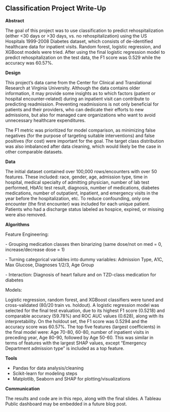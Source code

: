 ##  Classification Project Write-Up

**Abstract**

The goal of this project was to use classification to predict rehospitalization (either <30 days or >30 days, vs. no rehospitalization) using the US Hospitals 1999-2008 Diabetes dataset, which consists of de-identified healthcare data for inpatient visits. Random forest, logistic regression, and XGBoost models were tried. After using the final logistic regression model to predict rehospitalization on the test data, the F1 score was 0.529 while the accuracy was 60.57%.

**Design**

This project’s data came from the Center for Clinical and Translational Research at Virginia University. Although the data contains older information, it may provide some insights as to which factors (patient or hospital encounter-related) during an inpatient visit can contribute to predicting readmission. Preventing readmissions is not only beneficial for patients and their providers, who can dedicate their efforts to new admissions, but also for managed care organizations who want to avoid unnecessary healthcare expenditures. 

The F1 metric was prioritized for model comparison, as minimizing false negatives (for the purpose of targeting suitable interventions) and false positives (for cost) were important for the goal. The target class distribution was also imbalanced after data cleaning, which would likely be the case in other comparable datasets. 

**Data**

The initial dataset contained over 100,000 rows/encounters with over 50 features. These included: race, gender, age, admission type, time in hospital, medical specialty of admitting physician, number of lab test performed, HbA1c test result, diagnosis, number of medications, diabetes medications, number of outpatient, inpatient, and emergency visits in the year before the hospitalization, etc. To reduce confounding, only one encounter (the first encounter) was included for each unique patient. Patients who had a discharge status labeled as hospice, expired, or missing were also removed.

**Algorithms**

Feature Engineering:

\-    Grouping medication classes then binarizing (same dose/not on med = 0, increase/decrease dose = 1)

\-    Turning categorical variables into dummy variables: Admission Type, A1C, Max Glucose, Diagnoses 1/2/3, Age Group

\-    Interaction: Diagnosis of heart failure and on TZD-class medication for diabetes 

Models:

Logistic regression, random forest, and XGBoost classifiers were tuned and cross-validated (80/20 train vs. holdout). A logistic regression model was selected for the final test evaluation, due to its highest F1 score (0.5218) and comparable accuracy (59.78%)  and ROC AUC values (0.628), along with its interpretability. On the holdout set, the F1 score was 0.5294 and the accuracy score was 60.57%. The top five features (largest coefficients) in the final model were: Age 70-80, 60-80, number of inpatient visits in preceding year, Age 80-90, followed by Age 50-60. This was similar in terms of features with the largest SHAP values, except “Emergency Department admission type” is included as a top feature. 

**Tools**

- Pandas for data analysis/cleaning
- Scikit-learn for modeling steps
- Matplotlib, Seaborn and SHAP for plotting/visualizations

**Communication**

The results and code are in this repo, along with the final slides. A Tableau Public dashboard may be embedded in a future blog post.






